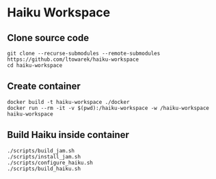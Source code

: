 # Haiku Workspace

## Clone source code
```
git clone --recurse-submodules --remote-submodules https://github.com/ltowarek/haiku-workspace
cd haiku-workspace
```

## Create container
```
docker build -t haiku-workspace ./docker
docker run --rm -it -v $(pwd):/haiku-workspace -w /haiku-workspace haiku-workspace
```

## Build Haiku inside container
```
./scripts/build_jam.sh
./scripts/install_jam.sh
./scripts/configure_haiku.sh
./scripts/build_haiku.sh
```
